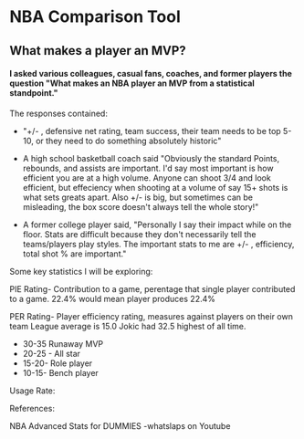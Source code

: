 # NBA Comparison Tool
## What makes a player an MVP?





####  I asked various colleagues, casual fans, coaches, and former players the question "What makes an NBA player an MVP from a statistical standpoint." 
The responses contained: 
* "+/- , defensive net rating, team success, their team needs to be top 5-10, or they need to do something absolutely historic"

* A high school basketball coach said "Obviously the standard Points, rebounds, and assists are important. I'd say most important is how efficient you are at a high volume. 
Anyone can shoot 3/4 and look efficient, but effeciency when shooting at a volume of say 15+ shots is what sets greats apart. Also +/- is big, but sometimes can be misleading, the box score doesn't always tell the whole story!"

* A former college player said, "Personally I say their impact while on the floor. Stats are difficult because they don't necessarily tell the teams/players play styles. The important stats to me are +/- , efficiency, total shot % are important."





Some key statistics I will be exploring:

PIE Rating- Contribution to a game, perentage that single player contributed to a game.
22.4% would mean player produces 22.4%

PER Rating- Player efficiency rating, measures against players on their own team
League average is 15.0
Jokic had 32.5 highest of all time. 
* 30-35 Runaway MVP 
* 20-25 - All star
* 15-20- Role player
* 10-15- Bench player

Usage Rate: 















References: 

NBA Advanced Stats for DUMMIES -whatslaps on Youtube
